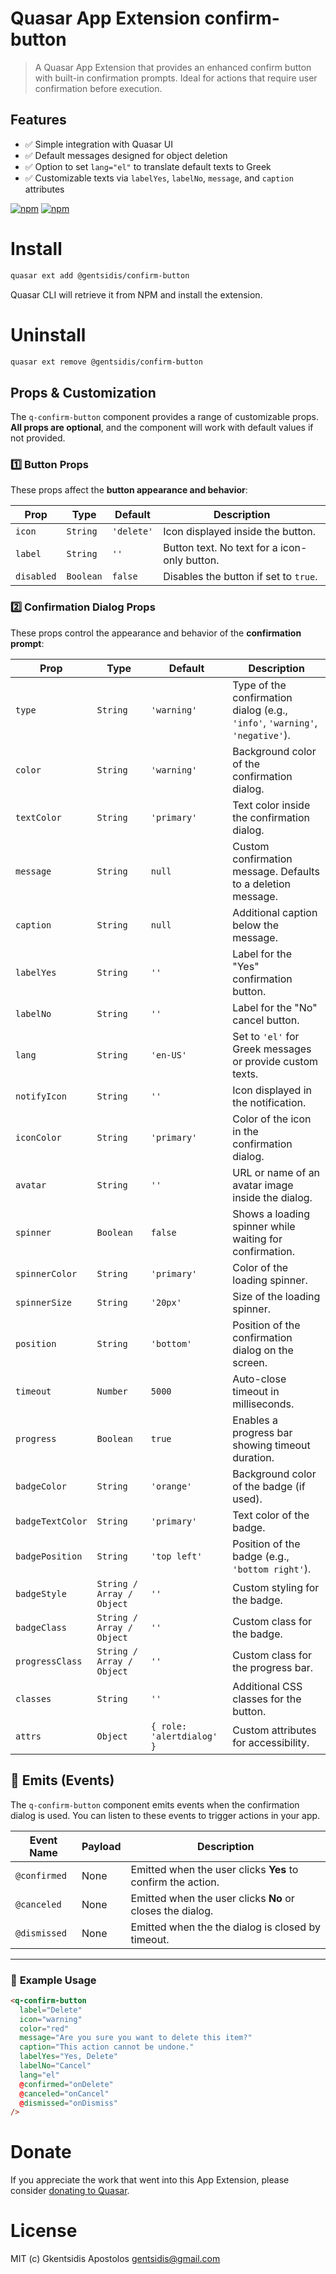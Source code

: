 # Quasar App Extension confirm-button

> A Quasar App Extension that provides an enhanced confirm button with built-in confirmation prompts. Ideal for actions that require user confirmation before execution.

## Features
- ✅ Simple integration with Quasar UI  
- ✅ Default messages designed for object deletion  
- ✅ Option to set `lang="el"` to translate default texts to Greek  
- ✅ Customizable texts via `labelYes`, `labelNo`, `message`, and `caption` attributes  

[![npm](https://img.shields.io/npm/v/quasar-app-extension-confirm-button.svg?label=quasar-app-extension-confirm-button)](https://www.npmjs.com/package/quasar-app-extension-confirm-button)
[![npm](https://img.shields.io/npm/dt/quasar-app-extension-confirm-button.svg)](https://www.npmjs.com/package/quasar-app-extension-confirm-button)

# Install
```bash
quasar ext add @gentsidis/confirm-button
```
Quasar CLI will retrieve it from NPM and install the extension.

# Uninstall
```bash
quasar ext remove @gentsidis/confirm-button
```

## Props & Customization

The `q-confirm-button` component provides a range of customizable props. **All props are optional**, and the component will work with default values if not provided.

### 1️⃣ Button Props
These props affect the **button appearance and behavior**:

| Prop           | Type                | Default     | Description |
|---------------|---------------------|------------|-------------|
| `icon`        | `String`            | `'delete'`  | Icon displayed inside the button. |
| `label`       | `String`            | `''`        | Button text. No text for a icon-only button. |
| `disabled`    | `Boolean`           | `false`     | Disables the button if set to `true`. |

### 2️⃣ Confirmation Dialog Props
These props control the appearance and behavior of the **confirmation prompt**:

| Prop           | Type                | Default     | Description |
|---------------|---------------------|------------|-------------|
| `type`        | `String`            | `'warning'` | Type of the confirmation dialog (e.g., `'info'`, `'warning'`, `'negative'`). |
| `color`       | `String`            | `'warning'` | Background color of the confirmation dialog. |
| `textColor`   | `String`            | `'primary'` | Text color inside the confirmation dialog. |
| `message`     | `String`  | `null`      | Custom confirmation message. Defaults to a deletion message. |
| `caption`     | `String`  | `null`      | Additional caption below the message. |
| `labelYes`    | `String`            | `''`        | Label for the "Yes" confirmation button. |
| `labelNo`     | `String`            | `''`        | Label for the "No" cancel button. |
| `lang`        | `String`            | `'en-US'`   | Set to `'el'` for Greek messages or provide custom texts. |
| `notifyIcon`  | `String`            | `''`        | Icon displayed in the notification. |
| `iconColor`   | `String`            | `'primary'` | Color of the icon in the confirmation dialog. |
| `avatar`      | `String`            | `''`        | URL or name of an avatar image inside the dialog. |
| `spinner`     | `Boolean`           | `false`     | Shows a loading spinner while waiting for confirmation. |
| `spinnerColor` | `String`           | `'primary'` | Color of the loading spinner. |
| `spinnerSize` | `String`            | `'20px'`    | Size of the loading spinner. |
| `position`    | `String`            | `'bottom'`  | Position of the confirmation dialog on the screen. |
| `timeout`     | `Number`            | `5000`      | Auto-close timeout in milliseconds. |
| `progress`    | `Boolean`           | `true`      | Enables a progress bar showing timeout duration. |
| `badgeColor`  | `String`            | `'orange'`  | Background color of the badge (if used). |
| `badgeTextColor` | `String`         | `'primary'` | Text color of the badge. |
| `badgePosition` | `String`          | `'top left'` | Position of the badge (e.g., `'bottom right'`). |
| `badgeStyle`  | `String / Array / Object` | `''` | Custom styling for the badge. |
| `badgeClass`  | `String / Array / Object` | `''` | Custom class for the badge. |
| `progressClass` | `String / Array / Object` | `''` | Custom class for the progress bar. |
| `classes`     | `String`            | `''`        | Additional CSS classes for the button. |
| `attrs`       | `Object`            | `{ role: 'alertdialog' }` | Custom attributes for accessibility. |

## 🔄 Emits (Events)

The `q-confirm-button` component emits events when the confirmation dialog is used. You can listen to these events to trigger actions in your app.

| Event Name   | Payload | Description |
|-------------|---------|-------------|
| `@confirmed`  | None    | Emitted when the user clicks **Yes** to confirm the action. |
| `@canceled`   | None    | Emitted when the user clicks **No** or closes the dialog. |
| `@dismissed`    | None    | Emitted when the the dialog is closed by timeout. |

---

### 🎯 **Example Usage**
```html
<q-confirm-button 
  label="Delete"
  icon="warning"
  color="red"
  message="Are you sure you want to delete this item?"
  caption="This action cannot be undone."
  labelYes="Yes, Delete"
  labelNo="Cancel"
  lang="el"
  @confirmed="onDelete"
  @canceled="onCancel"
  @dismissed="onDismiss"
/>
```

# Donate
If you appreciate the work that went into this App Extension, please consider [donating to Quasar](https://donate.quasar.dev).

# License
MIT (c) Gkentsidis Apostolos <gentsidis@gmail.com>
